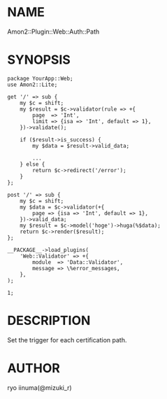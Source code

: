 # NAME

Amon2::Plugin::Web::Auth::Path

# SYNOPSIS

    package YourApp::Web;
    use Amon2::Lite;
 
    get '/' => sub {
        my $c = shift;
        my $result = $c->validator(rule => +{
            page  => 'Int',
            limit => {isa => 'Int', default => 1},
        })->validate();
 
        if ($result->is_success) {
            my $data = $result->valid_data;
 
            ...
        } else {
            return $c->redirect('/error');
        }
    };
 
    post '/' => sub {
        my $c = shift;
        my $data = $c->validator(+{
            page => {isa => 'Int', default => 1},
        })->valid_data;
        my $result = $c->model('hoge')->huga(%$data);
        return $c->render($result);
    };
 
    __PACKAGE__->load_plugins(
        'Web::Validator' => +{
            module  => 'Data::Validator',
            message => \%error_messages,
        },
    );
 
    1;


# DESCRIPTION

Set the trigger for each certification path.


# AUTHOR
ryo iinuma(@mizuki_r)
